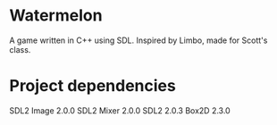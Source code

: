 # Watermelon
A game written in C++ using SDL. Inspired by Limbo, made for Scott's class.

# Project dependencies
SDL2 Image 2.0.0
SDL2 Mixer 2.0.0
SDL2 2.0.3
Box2D 2.3.0
 
